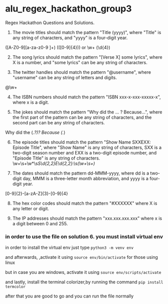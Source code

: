 # alu_regex_hackathon_group3

Regex Hackathon Questions and Solutions.

1. The movie titles should match the pattern "Title (yyyy)", where "Title" is any string of characters, and "yyyy" is a four-digit year.

([A-Z0-9][a-za-z0-9 ]+) \(([0-9]{4})\) or \w+ \(\d{4}\)

2. The song lyrics should match the pattern "[Verse X] some lyrics", where X is a number, and "some lyrics" can be any string of characters.



3. The twitter handles should match the pattern "@username", where "username" can be any string of letters and digits.

@\w+

4. The ISBN numbers should match the pattern "ISBN xxx-x-xxx-xxxxx-x", where x is a digit.



5. The jokes should match the pattern "Why did the ... ? Because...", where the first part of the pattern can be any string of characters, and the second part can be any string of characters.

Why did the (.*?)\? Because (.*)


6. The episode titles should match the pattern "Show Name SXXEXX: Episode Title", where "Show Name" is any string of characters, SXX is a two-digit season number and EXX is a two-digit episode number, and "Episode Title" is any string of characters.
\w+\s+\w*\s*S\d{2,2}E\d{2,2}:\s(\w+\s+)*


7. The dates should match the pattern dd-MMM-yyyy, where dd is a two-digit day, MMM is a three-letter month abbreviation, and yyyy is a four-digit year.

[0-9]{2}-[a-zA-Z]{3}-[0-9]{4}

8. The hex color codes should match the pattern "#XXXXXX" where X is any letter or digit.



9. The IP addresses should match the pattern "xxx.xxx.xxx.xxx" where x is a digit between 0 and 255.





### in order to use the file on solution 6. you must install virtual env 

in order to install the virtual env 
just type 
`python3 -m venv env`

and afterwards, ,activate it using 
`source env/bin/activate` for those using linux 

but in case you are windows, activate it using 
`source env/scripts/activate` 

and lastly, install the terminal colorizer,by running the command 
`pip install termcolor`

after that you are good to go and you can run the file normally
